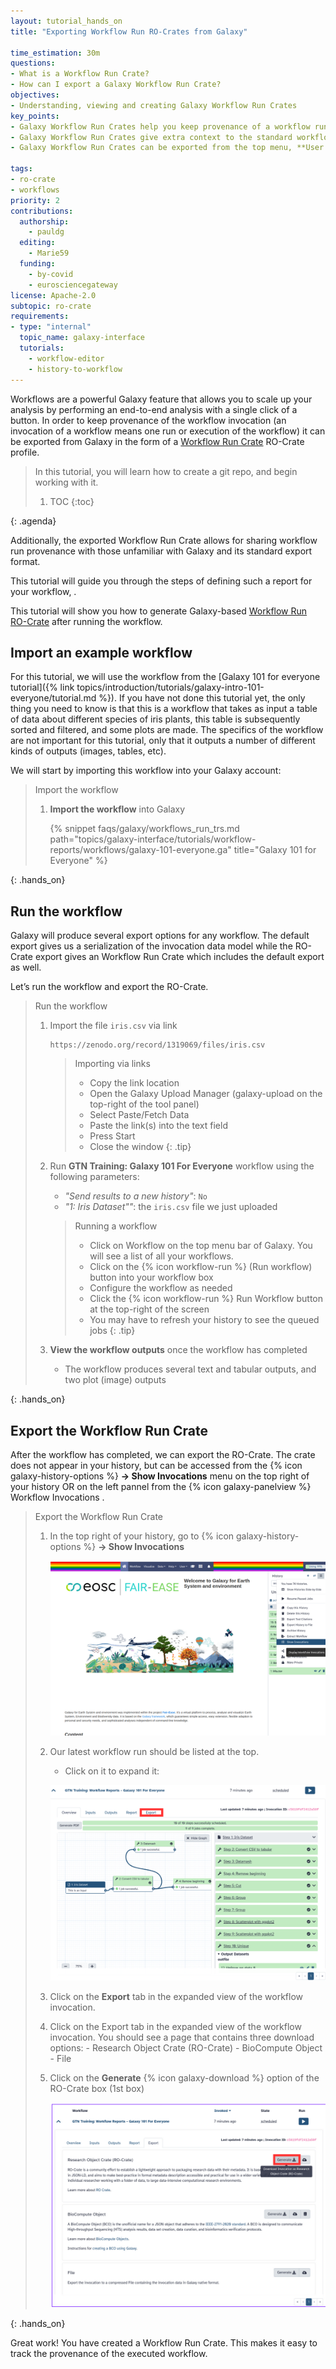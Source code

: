 ```yaml
---
layout: tutorial_hands_on
title: "Exporting Workflow Run RO-Crates from Galaxy"

time_estimation: 30m
questions:
- What is a Workflow Run Crate?
- How can I export a Galaxy Workflow Run Crate?
objectives:
- Understanding, viewing and creating Galaxy Workflow Run Crates
key_points:
- Galaxy Workflow Run Crates help you keep provenance of a workflow run / invocation.
- Galaxy Workflow Run Crates give extra context to the standard workflow run export
- Galaxy Workflow Run Crates can be exported from the top menu, **User -> Workflow Invocations**.

tags:
- ro-crate
- workflows
priority: 2
contributions:
  authorship:
    - pauldg
  editing: 
    - Marie59
  funding:
    - by-covid
    - eurosciencegateway
license: Apache-2.0
subtopic: ro-crate
requirements:
- type: "internal"
  topic_name: galaxy-interface
  tutorials:
    - workflow-editor
    - history-to-workflow
---
```


Workflows are a powerful Galaxy feature that allows you to scale up your analysis by performing an end-to-end analysis with a single click of a button. In order to keep provenance of the workflow invocation (an invocation of a workflow means one run or execution of the workflow) it can be exported from Galaxy in the form of a [Workflow Run Crate](https://w3id.org/ro/wfrun/workflow) RO-Crate profile.

> <agenda-title></agenda-title>
>
> In this tutorial, you will learn how to create a git repo, and begin working with it.
>
> 1. TOC
> {:toc}
>
{: .agenda}


Additionally, the exported Workflow Run Crate allows for sharing workflow run provenance with those unfamiliar with Galaxy and its standard export format.

This tutorial will guide you through the steps of defining such a report for your workflow, .

This tutorial will show you how to generate Galaxy-based [Workflow Run RO-Crate](https://w3id.org/ro/crate/) after running the workflow.


## Import an example workflow

For this tutorial, we will use the workflow from the [Galaxy 101 for everyone tutorial]({% link topics/introduction/tutorials/galaxy-intro-101-everyone/tutorial.md %}). If you have not done this tutorial yet, the only thing you need to know is that this is a workflow that takes as input a table of data about different species of iris plants, this table is subsequently sorted and filtered, and some plots are made. The specifics of the workflow are not important for this tutorial, only that it outputs a number of different kinds of outputs (images, tables, etc).

We will start by importing this workflow into your Galaxy account:

> <hands-on-title>Import the workflow</hands-on-title>
>
> 1. **Import the workflow** into Galaxy
>
>    {% snippet faqs/galaxy/workflows_run_trs.md path="topics/galaxy-interface/tutorials/workflow-reports/workflows/galaxy-101-everyone.ga" title="Galaxy 101 for Everyone" %}
>
{: .hands_on}


## Run the workflow

Galaxy will produce several export options for any workflow. The default export gives us a serialization of the invocation data model while the RO-Crate export gives an Workflow Run Crate which includes the default export as well.

Let’s run the workflow and export the RO-Crate.

> <hands-on-title>Run the workflow</hands-on-title>
>
> 1. Import the file `iris.csv` via link
>
>    ```
>    https://zenodo.org/record/1319069/files/iris.csv
>    ```
>
>     > <tip-title> Importing via links </tip-title>
>     >
>     >   - Copy the link location
>     >   - Open the Galaxy Upload Manager (galaxy-upload on the top-right of the tool panel)
>     >   - Select Paste/Fetch Data
>     >   - Paste the link(s) into the text field
>     >   - Press Start
>     >   - Close the window
>     {: .tip}
>
> 2. Run **GTN Training: Galaxy 101 For Everyone** workflow using the following parameters:
>    - *"Send results to a new history"*: `No`
>    - *"1: Iris Dataset""*: the `iris.csv` file we just uploaded
>
>     > <tip-title> Running a workflow </tip-title>
>     >   - Click on Workflow on the top menu bar of Galaxy. You will see a list of all your workflows.
>     >   - Click on the {% icon workflow-run %} (Run workflow) button into your workflow box
>     >   - Configure the workflow as needed
>     >   - Click the {% icon workflow-run %} Run Workflow button at the top-right of the screen
>     >   - You may have to refresh your history to see the queued jobs
>     {: .tip}
>
> 3. **View the workflow outputs** once the workflow has completed
>    - The workflow produces several text and tabular outputs, and two plot (image) outputs
>
{: .hands_on}

## Export the Workflow Run Crate

After the workflow has completed, we can export the RO-Crate. The crate does not appear in your history, but can be accessed from the {% icon galaxy-history-options %} **-> Show Invocations** menu on the top right of your history OR on the left pannel from the {% icon galaxy-panelview %} Workflow Invocations .

> <hands-on-title>Export the Workflow Run Crate</hands-on-title>
>
> 1. In the top right of your history, go to {% icon galaxy-history-options %} **-> Show Invocations**
>
>    ![screenshot of the history options to get the Show invocations button](./images/show_invocation.png)
>
> 2. Our latest workflow run should be listed at the top.
>    - Click on it to expand it:
>
>    ![screenshot of the workflow invocations menu, with our latest invocation at the top](./images/workflow-invocation-summary.png)
>
> 3. Click on the **Export** tab in the expanded view of the workflow invocation.
>
> 4. Click on the Export tab in the expanded view of the workflow invocation.
>        You should see a page that contains three download options:
> 	     - Research Object Crate (RO-Crate) 
> 	     - BioCompute Object
> 	     - File
> 5. Click on the **Generate** {% icon galaxy-download %} option of the RO-Crate box (1st box)
>
>    ![screenshot of the beginning of the workflow run export options](./images/workflow-invocation-export.png)
>
{: .hands_on}

Great work! You have created a Workflow Run Crate. This makes it easy to track the provenance of the executed workflow.
